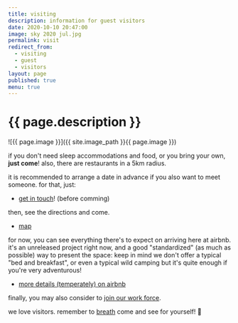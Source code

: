 ```yaml
---
title: visiting
description: information for guest visitors
date: 2020-10-10 20:47:00
image: sky 2020 jul.jpg
permalink: visit
redirect_from:
  - visiting
  - guest
  - visitors
layout: page
published: true
menu: true
---
```


# {{ page.description }}

![{{ page.image }}]({{ site.image_path }}{{ page.image }})

if you don't need sleep accommodations and food, or you bring your own, **just come**! also, there are restaurants in a 5km radius.

it is recommended to arrange a date in advance if you also want to meet someone. for that, just:

- [get in touch](/contact)! (before comming)

then, see the directions and come.

- [map](/map)

for now, you can see everything there's to expect on arriving here at airbnb. it's an unreleased project right now, and a good "standardized" (as much as possible) way to present the space: keep in mind we don't offer a typical "bed and breakfast", or even a typical wild camping but it's quite enough if you're very adventurous!

- [more details (temperately) on airbnb](https://airbnb.com/h/ahoxus)

finally, you may also consider to [join our work force](/join).

we love visitors. remember to [breath](/breath) come and see for yourself! 🥰
